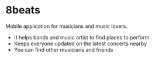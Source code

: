 # 8beats
Mobile application for musicians and music lovers.
- It helps bands and music artist to find places to perform
- Keeps everyone updated on the latest concerts nearby
- You can find other musicians and friends 
